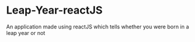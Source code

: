 # Leap-Year-reactJS
An application made using reactJS which tells whether you were born in a leap year or not
